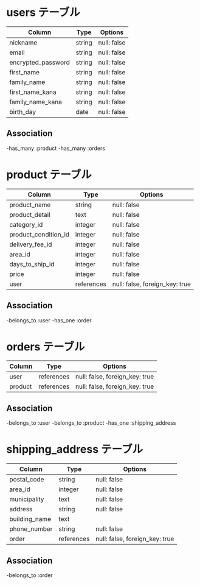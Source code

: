 # users テーブル

|     Column          |  Type  |   Options   |
| ------------------- | ------ | ----------- |
| nickname            | string | null: false |
| email               | string | null: false |
| encrypted_password  | string | null: false |
| first_name          | string | null: false |
| family_name         | string | null: false |
| first_name_kana     | string | null: false |
| family_name_kana    | string | null: false |
| birth_day           | date   | null: false |


## Association

-has_many :product
-has_many :orders

#  product テーブル

| Column               | Type       | Options                        |
| -------------------- | ---------- | ------------------------------ |
| product_name         | string     | null: false                    |
| product_detail       | text       | null: false                    |
| category_id          | integer    | null: false                    |
| product_condition_id | integer    | null: false                    |
| delivery_fee_id      | integer    | null: false                    |
| area_id              | integer    | null: false                    |
| days_to_ship_id      | integer    | null: false                    |
| price                | integer    | null: false                    |
| user                 | references | null: false, foreign_key: true |


## Association

-belongs_to :user
-has_one    :order

# orders テーブル

| Column        |   Type      |   Options                      |
| ------------- | ----------- | ------------------------------ |
| user          | references  | null: false, foreign_key: true |
| product       | references  | null: false, foreign_key: true |

## Association

-belongs_to :user
-belongs_to :product
-has_one    :shipping_address

# shipping_address テーブル

| Column           |   Type      |   Options                      |
| ---------------- | ----------- | ------------------------------ |
| postal_code      | string      | null: false                    |
| area_id          | integer     | null: false                    |
| municipality     | text        | null: false                    |
| address          | string      | null: false                    |
| building_name    | text        |                                |
| phone_number     | string      | null: false                    |
| order            | references  | null: false, foreign_key: true |      

## Association

-belongs_to :order







